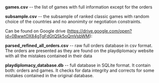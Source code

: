 __games.csv__ -- the list of games with full information except for the orders

__subsample.csv__ -- the subsample of ranked classic games with random choice of the countries and no anonimity or negotiation constraints.

Can be found on Google drive (https://drive.google.com/open?id=0BwwtOX84gTgFdGtQSk5oQmVsbWM):

__parsed_refined_all_orders.csv__ -- raw full orders database in csv format. The orders are presented as they are found on the playdiplomacy website with all the mistakes contained in their data

__playdiplomacy_database.db__ -- full database in SQLite format. It contain both: orders and games. It checks for data integrity and corrects for some mistakes contained in the original database.
